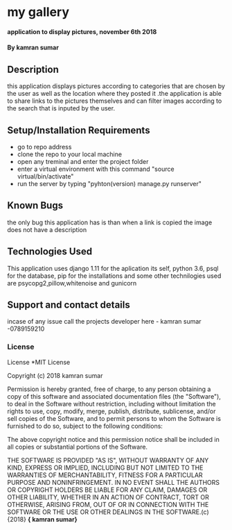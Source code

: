 # my gallery

#### application to display pictures, november 6th 2018

#### By **kamran sumar**

## Description

this application displays pictures according to categories that are chosen by the user as well as the location where they posted it .the application is able to share links to the pictures themselves and can filter images according to the search that is inputed by the user.

## Setup/Installation Requirements

- go to repo address
- clone the repo to your local machine
- open any treminal and enter the project folder
- enter a virtual environment with this command "source virtual/bin/activate"
- run the server by typing "pyhton(version) manage.py runserver"

## Known Bugs

the only bug this application has is than when a link is copied the image does not have a description

## Technologies Used

This application uses django 1.11 for the aplication its self, python 3.6, psql for the database, pip for the installations and some other technilogies used are psycopg2,pillow,whitenoise and gunicorn

## Support and contact details

incase of any issue call the projects developer here - kamran sumar -0789159210

### License

License
\*MIT License

Copyright (c) 2018 kamran sumar

Permission is hereby granted, free of charge, to any person obtaining a copy of this software and associated documentation files (the "Software"), to deal in the Software without restriction, including without limitation the rights to use, copy, modify, merge, publish, distribute, sublicense, and/or sell copies of the Software, and to permit persons to whom the Software is furnished to do so, subject to the following conditions:

The above copyright notice and this permission notice shall be included in all copies or substantial portions of the Software.

THE SOFTWARE IS PROVIDED "AS IS", WITHOUT WARRANTY OF ANY KIND, EXPRESS OR IMPLIED, INCLUDING BUT NOT LIMITED TO THE WARRANTIES OF MERCHANTABILITY, FITNESS FOR A PARTICULAR PURPOSE AND NONINFRINGEMENT. IN NO EVENT SHALL THE AUTHORS OR COPYRIGHT HOLDERS BE LIABLE FOR ANY CLAIM, DAMAGES OR OTHER LIABILITY, WHETHER IN AN ACTION OF CONTRACT, TORT OR OTHERWISE, ARISING FROM, OUT OF OR IN CONNECTION WITH THE SOFTWARE OR THE USE OR OTHER DEALINGS IN THE SOFTWARE.(c) {2018} **{ kamran sumar}**
